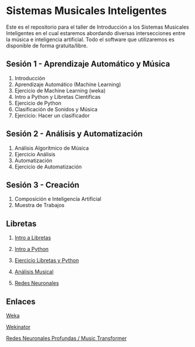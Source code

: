 # Sistemas Musicales Inteligentes

Este es el repositorio para el taller de Introducción a los Sistemas Musicales Inteligentes en el cual estaremos abordando diversas intersecciones entre la música e inteligencia artificial. Todo el software que utilizaremos es disponible de forma gratuita/libre.

## Sesión 1 - Aprendizaje Automático y Música
1. Introducción
2. Aprendizaje Automático (Machine Learning)
3. Ejercicio de Machine Learning (weka)
4. Intro a Python y Libretas Científicas
5. Ejercicio de Python
6. Clasificación de Sonidos y Música
7. Ejercicio: Hacer un clasificador

## Sesión 2 - Análisis y Automatización
1. Análisis Algorítmico de Música
2. Ejercicio Análisis
3. Automatización
4. Ejercicio de Automatización

## Sesión 3 - Creación
1. Composición e Inteligencia Artificial
2. Muestra de Trabajos


## Libretas
1. [Intro a Libretas]()

2. [Intro a Python]()

3. [Ejercicio Libretas y Python]()

4. [Análisis Musical]()

5. [Redes Neuronales](https://colab.research.google.com/drive/1PdsXgCs9usA60B84Fk9yhH7SSQV3jEYB)

## Enlaces
[Weka](https://www.cs.waikato.ac.nz/ml/weka/)

[Wekinator](http://www.wekinator.org/)

[Redes Neuronales Profundas / Music Transformer](https://magenta.tensorflow.org/music-transformer)
